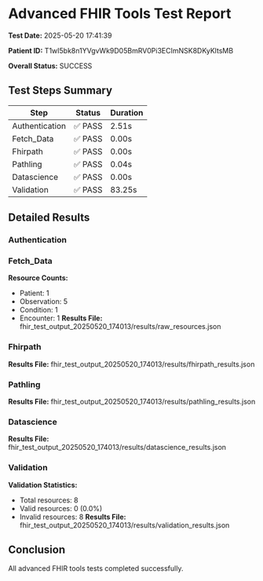 # Advanced FHIR Tools Test Report

**Test Date:** 2025-05-20 17:41:39

**Patient ID:** T1wI5bk8n1YVgvWk9D05BmRV0Pi3ECImNSK8DKyKltsMB

**Overall Status:** SUCCESS

## Test Steps Summary

| Step | Status | Duration |
|------|--------|----------|
| Authentication | ✅ PASS | 2.51s |
| Fetch_Data | ✅ PASS | 0.00s |
| Fhirpath | ✅ PASS | 0.00s |
| Pathling | ✅ PASS | 0.04s |
| Datascience | ✅ PASS | 0.00s |
| Validation | ✅ PASS | 83.25s |

## Detailed Results

### Authentication

### Fetch_Data

**Resource Counts:**

- Patient: 1
- Observation: 5
- Condition: 1
- Encounter: 1
**Results File:** fhir_test_output_20250520_174013/results/raw_resources.json

### Fhirpath

**Results File:** fhir_test_output_20250520_174013/results/fhirpath_results.json

### Pathling

**Results File:** fhir_test_output_20250520_174013/results/pathling_results.json

### Datascience

**Results File:** fhir_test_output_20250520_174013/results/datascience_results.json

### Validation

**Validation Statistics:**

- Total resources: 8
- Valid resources: 0 (0.0%)
- Invalid resources: 8
**Results File:** fhir_test_output_20250520_174013/results/validation_results.json


## Conclusion

All advanced FHIR tools tests completed successfully.
